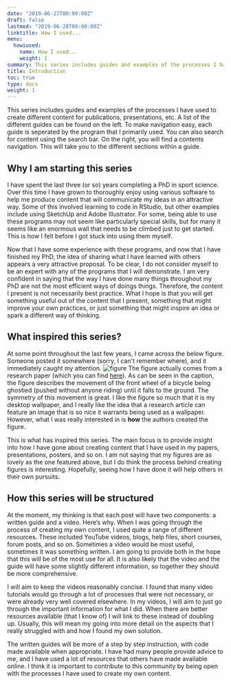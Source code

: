 ```yaml
---
date: "2019-06-27T00:00:00Z"
draft: false
lastmod: "2019-06-28T00:00:00Z"
linktitle: How I used...
menu:
  howiused:
    name: How I used...
    weight: 1
summary: This series includes guides and examples of the processes I have used to complete various tasks. For example, how I used RStudio to create custom figures for publications.
title: Introduction
toc: true
type: docs
weight: 1
---
```


This series includes guides and examples of the processes I have used to create different content for publications, presentations, etc. A list of the different guides can be found on the left. To make navigation easy, each guide is seperated by the program that I primarily used. You can also search for content using the search bar. On the right, you will find a contents navigation. This will take you to the different sections within a guide.

## Why I am starting this series
I have spent the last three (or so) years completing a PhD in sport science. Over this time I have grown to thoroughly enjoy using various software to help me produce content that will communicate my ideas in an attractive way. Some of this involved learning to code in RStudio, but other examples include using SketchUp and Adobe Illustrator. For some, being able to use these programs may not seem like particularly special skills, but for many it seems like an enormous wall that needs to be climbed just to get started. This is how I felt before I got stuck into using them myself.  

Now that I have some experience with these programs, and now that I have finished my PhD, the idea of sharing what I have learned with others appears a very attractive proposal. To be clear, I do not consider myself to be an expert with any of the programs that I will demonstrate. I am very confident in saying that the way I have done many things throughout my PhD are not the most efficient ways of doings things. Therefore, the content I present is not necessarily best practice. What I hope is that you will get something useful out of the content that I present, something that might improve your own practices, or just something that might inspire an idea or spark a different way of thinking. 

## What inspired this series?
At some point throughout the last few years, I came across the below figure. Someone posted it somewhere (sorry, I can't remember where), and it immediately caught my attention. 
![figure](/files/figure2.jpg)
The figure actually comes from a research paper (which you can find [here](/files/figure2_paper_Cook.pdf)). As can be seen in the caption, the figure describes the movement of the front wheel of a bicycle being ghostied (pushed without anyone riding) until it falls to the ground. The symmetry of this movement is great. I like the figure so much that it is my desktop wallpaper, and I really like the idea that a research article can feature an image that is so nice it warrants being used as a wallpaper. However, what I was really interested in is **how** the authors created the figure.  

This is what has inspired this series. The main focus is to provide insight into how I have gone about creating content that I have used in my papers, presentations, posters, and so on. I am not saying that my figures are as lovely as the one featured above, but I do think the process behind creating figures is interesting. Hopefully, seeing how I have done it will help others in their own pursuits. 

## How this series will be structured
At the moment, my thinking is that each post will have two components: a written guide and a video. Here’s why. When I was going through the process of creating my own content, I used quite a range of different resources. These included YouTube videos, blogs, help files, short courses, forum posts, and so on. Sometimes a video would be most useful, sometimes it was something written. I am going to provide both in the hope that this will be of the most use for all. It is also likely that the video and the guide will have some slightly different information, so together they should be more comprehensive.  

I will aim to keep the videos reasonably concise. I found that many video tutorials would go through a lot of processes that were not necessary, or were already very well covered elsewhere. In my videos, I will aim to just go through the important information for what I did. When there are better resources available (that I know of) I will link to these instead of doubling up. Usually, this will mean my going into more detail on the aspects that I really struggled with and how I found my own solution.  

The written guides will be more of a step by step instruction, with code made available when appropriate. I have had many people provide advice to me, and I have used a lot of resources that others have made available online. I think it is important to contribute to this community by being open with the processes I have used to create my own content. 
